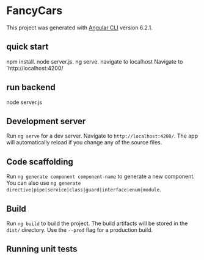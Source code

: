 # FancyCars

This project was generated with [Angular CLI](https://github.com/angular/angular-cli) version 6.2.1.

## quick start
npm install. node server.js. ng serve.  navigate to localhost Navigate to `http://localhost:4200/

## run backend
node server.js

## Development server

Run `ng serve` for a dev server. Navigate to `http://localhost:4200/`. The app will automatically reload if you change any of the source files.

## Code scaffolding

Run `ng generate component component-name` to generate a new component. You can also use `ng generate directive|pipe|service|class|guard|interface|enum|module`.

## Build

Run `ng build` to build the project. The build artifacts will be stored in the `dist/` directory. Use the `--prod` flag for a production build.

## Running unit tests
